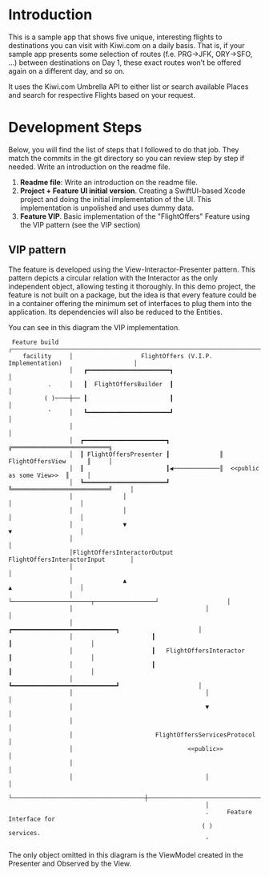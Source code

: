 # Introduction

This is a sample app that shows five unique, interesting flights to destinations you can visit with Kiwi.com on a daily basis. That is, if your sample app presents some selection of routes (f.e. PRG→JFK, ORY→SFO, ...) between destinations on Day 1, these exact routes won’t be offered again on a different day, and so on.

It uses the Kiwi.com Umbrella API to either list or search available Places and search for respective Flights based on your request.

# Development Steps

Below, you will find the list of steps that I followed to do that job. They match the commits in the git directory so you can review step by step if needed.
Write an introduction on the readme file.

1. **Readme file**: Write an introduction on the readme file.
2. **Project + Feature UI initial version**. Creating a SwiftUI-based Xcode project and doing the initial implementation of the UI. This implementation is unpolished and uses dummy data.
3. **Feature VIP**. Basic implementation of the "FlightOffers" Feature using the VIP pattern (see the VIP section)


## VIP pattern

The feature is developed using the View-Interactor-Presenter pattern. This pattern depicts a circular relation with the Interactor as the only independent object, allowing testing it thoroughly. In this demo project, the feature is not built on a package, but the idea is that every feature could be in a container offering the minimum set of interfaces to plug them into the application. Its dependencies will also be reduced to the Entities.

You can see in this diagram the VIP implementation.
```
 Feature build   ┌───────────────────────────────────────────────────────────────────────────┐
    facility     │                   FlightOffers (V.I.P. Implementation)                    │
                 │   ┏━━━━━━━━━━━━━━━━━━━━━━━┓                                               │
           .     │   ┃  FlightOffersBuilder  ┃                                               │
          ( )────┼── ┃                       ┃                                               │
           '     │   ┗━━━━━━━━━━━━━━━━━━━━━━━┛                                               │
                 │                                                                           │
                 │  ┏━━━━━━━━━━━━━━━━━━━━━━━┓              ╔═══════════════════════════╗     
                 │  ┃ FlightOffersPresenter ┃              ║     FlightOffersView      ║     │
                 │  ┃                       ┃◀─────────────║  <<public as some View>>  ║     │
                 │  ┗━━━━━━━━━━━━━━━━━━━━━━━┛              ╚═══════════════════════════╝     │
                 │              │                                        │                   │
                 │              │                                        │                   │
                 │              ▼                                        ▼                   │
                 │                                                                           │
                 │FlightOffersInteractorOutput             FlightOffersInteractorInput       │
                 │                                                                           │
                 │              ▲                                        ▲                   │
                 │              └──────────────────────┬─────────────────┘                   │
                 │                                     │                                     │
                 │                      ┏━━━━━━━━━━━━━━━━━━━━━━━━━━━━━┓                      │
                 │                      ┃                             ┃                      │
                 │                      ┃   FlightOffersInteractor    ┃                      │
                 │                      ┃                             ┃                      │
                 │                      ┗━━━━━━━━━━━━━━━━━━━━━━━━━━━━━┛                      │
                 │                                     │                                     │
                 │                                     ▼                                     │
                 │                                                                           │
                 │                       FlightOffersServicesProtocol                        │
                 │                                <<public>>                                 │
                 │                                                                           │
                 │                                     │                                     │
                 └─────────────────────────────────────┼─────────────────────────────────────┘
                                                       │                                      
                                                       .     Feature Interface for            
                                                      ( )          services.                  
                                                       '                                      
```

The only object omitted in this diagram is the ViewModel created in the Presenter and Observed by the View.
